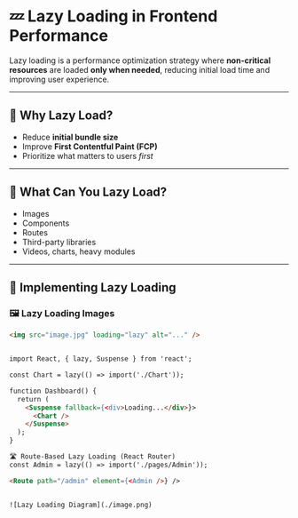 # 💤 Lazy Loading in Frontend Performance

Lazy loading is a performance optimization strategy where **non-critical resources** are loaded **only when needed**, reducing initial load time and improving user experience.

---

## 🎯 Why Lazy Load?

- Reduce **initial bundle size**
- Improve **First Contentful Paint (FCP)**
- Prioritize what matters to users *first*

---

## 🧠 What Can You Lazy Load?

- Images
- Components
- Routes
- Third-party libraries
- Videos, charts, heavy modules

---

## 🔧 Implementing Lazy Loading

### 🖼️ Lazy Loading Images

```html
<img src="image.jpg" loading="lazy" alt="..." />


import React, { lazy, Suspense } from 'react';

const Chart = lazy(() => import('./Chart'));

function Dashboard() {
  return (
    <Suspense fallback={<div>Loading...</div>}>
      <Chart />
    </Suspense>
  );
}

🛣️ Route-Based Lazy Loading (React Router)
const Admin = lazy(() => import('./pages/Admin'));

<Route path="/admin" element={<Admin />} />


![Lazy Loading Diagram](./image.png)
